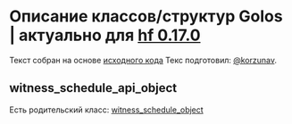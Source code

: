 # Описание классов/структур Golos | актуально для [hf 0.17.0](https://github.com/GolosChain/golos/releases/tag/v0.17.0)
Текст собран на основе [исходного кода](https://github.com/GolosChain/golos/tree/master/plugins/database_api/include/golos/plugins/database_api/forward.hpp)
Текс подготовил: [@korzunav](https://golos.io/@korzunav).
## witness_schedule_api_object

Есть родительский класс: [witness_schedule_object](witness_schedule_object.md)

